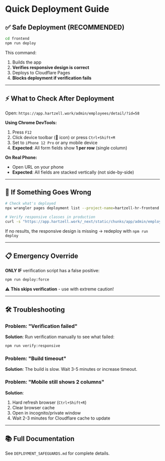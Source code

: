 # Quick Deployment Guide

## ✅ Safe Deployment (RECOMMENDED)

```bash
cd frontend
npm run deploy
```

This command:
1. Builds the app
2. **Verifies responsive design is correct**
3. Deploys to Cloudflare Pages
4. **Blocks deployment if verification fails**

---

## ⚡ What to Check After Deployment

Open: `https://app.hartzell.work/admin/employees/detail/?id=58`

**Using Chrome DevTools:**
1. Press `F12`
2. Click device toolbar (📱 icon) or press `Ctrl+Shift+M`
3. Set to `iPhone 12 Pro` or any mobile device
4. **Expected**: All form fields show **1 per row** (single column)

**On Real Phone:**
- Open URL on your phone
- **Expected**: All fields are stacked vertically (not side-by-side)

---

## 🚨 If Something Goes Wrong

```bash
# Check what's deployed
npx wrangler pages deployment list --project-name=hartzell-hr-frontend

# Verify responsive classes in production
curl -s "https://app.hartzell.work/_next/static/chunks/app/admin/employees/detail/page-94ba048cdd21eb76.js" | grep "md:grid-cols-2"
```

If no results, the responsive design is missing → redeploy with `npm run deploy`

---

## 📋 Emergency Override

**ONLY IF** verification script has a false positive:

```bash
npm run deploy:force
```

⚠️ **This skips verification** - use with extreme caution!

---

## 🛠️ Troubleshooting

### Problem: "Verification failed"
**Solution**: Run verification manually to see what failed:
```bash
npm run verify:responsive
```

### Problem: "Build timeout"
**Solution**: The build is slow. Wait 3-5 minutes or increase timeout.

### Problem: "Mobile still shows 2 columns"
**Solution**:
1. Hard refresh browser (`Ctrl+Shift+R`)
2. Clear browser cache
3. Open in incognito/private window
4. Wait 2-3 minutes for Cloudflare cache to update

---

## 📚 Full Documentation

See `DEPLOYMENT_SAFEGUARDS.md` for complete details.
